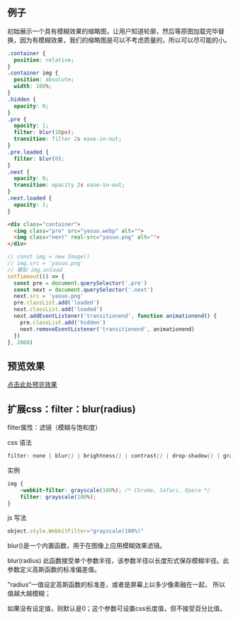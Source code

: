 例子
---
初始展示一个具有模糊效果的缩略图，让用户知道轮廓，然后等原图加载完毕替换，因为有模糊效果，我们的缩略图是可以不考虑质量的，所以可以尽可能的小。

```css
.container {
  position: relative;
}
.container img {
  position: absolute;
  width: 100%;
}
.hidden {
  opacity: 0;
}
.pre {
  opacity: 1;
  filter: blur(10px);
  transition: filter 2s ease-in-out;
}
.pre.loaded {
  filter: blur(0);
}
.next {
  opacity: 0;
  transition: opacity 2s ease-in-out;
}
.next.loaded {
  opacity: 1;
}
```
```html
<div class="container">
  <img class="pre" src="yasuo.webp" alt="">
  <img class="next" real-src="yasuo.png" alt="">
</div>
```
```js
// const img = new Image()
// img.src = 'yasuo.png'
// 模拟 img.onload
setTimeout(() => {
  const pre = document.querySelector('.pre')
  const next = document.querySelector('.next')
  next.src = 'yasuo.png'
  pre.classList.add('loaded')
  next.classList.add('loaded')
  next.addEventListener('transitionend', function animationend() {
    pre.classList.add('hidden')
    next.removeEventListener('transitionend', animationend)
  })
}, 2000)
```
预览效果
---
<a href="http://htmlpreview.github.io/?https://github.com/dreamlixia/blog/blob/master/src/%E5%89%8D%E7%AB%AF/CSS/html/imgtranstion.html" target="_blank">点击此处预览效果</a>

扩展css：filter：blur(radius)
--- 

filter属性：滤镜（模糊与饱和度）

css 语法
```css
filter: none | blur() | brightness() | contrast() | drop-shadow() | grayscale() | hue-rotate() | invert() | opacity() | saturate() | sepia() | url();
```
实例
```css
img {
    -webkit-filter: grayscale(100%); /* Chrome, Safari, Opera */
    filter: grayscale(100%);
}
```
js 写法
```js
object.style.WebkitFilter="grayscale(100%)" 
```
blur()是一个内置函数，用于在图像上应用模糊效果滤镜。

blur(radius) 此函数接受单个参数半径，该参数半径以长度形式保存模糊半径。此参数定义高斯函数的标准偏差值。

"radius"一值设定高斯函数的标准差，或者是屏幕上以多少像素融在一起， 所以值越大越模糊；

如果没有设定值，则默认是0；这个参数可设置css长度值，但不接受百分比值。